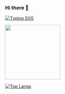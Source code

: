 ### Hi there 👋
[![Typing SVG](https://readme-typing-svg.demolab.com/?lines=Thanks+for+stopping+by;I'm+a+full-stack+developer)](https://git.io/typing-svg)

<img height="180em" src="https://github-readme-stats.vercel.app/api?username=kehrenclou&show_icons=true&hide_border=true&&count_private=true&include_all_commits=true" />

[![Top Langs](https://github-readme-stats-git-masterrstaa-rickstaa.vercel.app/api/top-langs/?username=kehrenclou)](https://github.com/kehrenclou/github-readme-stats)
<!--
**kehrenclou/kehrenclou** is a ✨ _special_ ✨ repository because its `README.md` (this file) appears on your GitHub profile.

Here are some ideas to get you started:

- 🔭 I’m currently working on ...
- 🌱 I’m currently learning ...
- 👯 I’m looking to collaborate on ...
- 🤔 I’m looking for help with ...
- 💬 Ask me about ...
- 📫 How to reach me: ...
- 😄 Pronouns: ...
- ⚡ Fun fact: ...
-->
